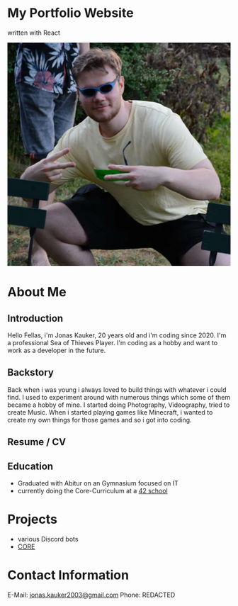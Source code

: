 # My Portfolio Website
written with React

![tudn](./assets/tudn.jpg)
# About Me
## Introduction
Hello Fellas, i'm Jonas Kauker, 20 years old and i'm coding since 2020. I'm a professional Sea of Thieves Player. I'm coding as a hobby and want to work as a developer in the future.
## Backstory
Back when i was young i always loved to build things with whatever i could find. I used to experiment around with numerous things which some of them became a hobby of mine.  I started doing Photography, Videography, tried to create Music. When i started playing games like Minecraft, i wanted to create my own things for those games and so i got into coding.
## Resume / CV
## Education
- Graduated with Abitur on an Gymnasium focused on IT
- currently doing the Core-Curriculum at a [42 school](https://www.42network.org/)

# Projects
- various Discord bots
- [CORE](https://github.com/42core-team)
# Contact Information
E-Mail: jonas.kauker2003@gmail.com
Phone: REDACTED

